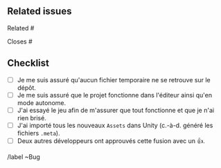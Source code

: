 ## Related issues

<!-- 
Faites mention du/des bogue(s) auquel(s) cette fusion est reliée.
-->

Related #

Closes #

## Checklist

<!--
Placez un `x` dans les cases qui s'appliquent. Vous pouvez également les remplir après avoir créé
cette fusion.
-->

- [ ] Je me suis assuré qu'aucun fichier temporaire ne se retrouve sur le dépôt.
- [ ] Je me suis assuré que le projet fonctionne dans l'éditeur ainsi qu'en mode autonome.
- [ ] J'ai essayé le jeu afin de m'assurer que tout fonctionne et que je n'ai rien brisé.
- [ ] J'ai importé tous les nouveaux `Assets` dans Unity (c.-à-d. généré les fichiers `.meta`).
- [ ] Deux autres développeurs ont approuvés cette fusion avec un :thumbsup:.

/label ~Bug